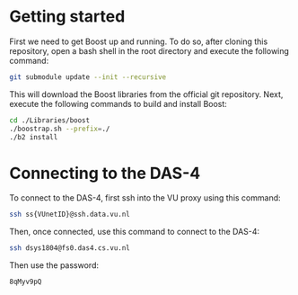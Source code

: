 # Getting started

First we need to get Boost up and running. To do so, after cloning this repository, open a bash shell in the root directory and execute the following command:

```bash
git submodule update --init --recursive
```

This will download the Boost libraries from the official git repository. Next, execute the following commands to build and install Boost:

```bash
cd ./Libraries/boost
./boostrap.sh --prefix=./
./b2 install
```

# Connecting to the DAS-4

To connect to the DAS-4, first ssh into the VU proxy using this command:

```bash
ssh ss{VUnetID}@ssh.data.vu.nl
```

Then, once connected, use this command to connect to the DAS-4:

```bash
ssh dsys1804@fs0.das4.cs.vu.nl
```

Then use the password:

```
8qMyv9pQ
```
